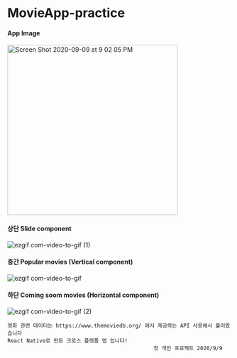 # MovieApp-practice

#### App Image

<img width="384" alt="Screen Shot 2020-09-09 at 9 02 05 PM" src="https://user-images.githubusercontent.com/67942295/92596678-2a550600-f2e1-11ea-82a0-9a2f1420392c.png">

#### 상단 Slide component
![ezgif com-video-to-gif (1)](https://user-images.githubusercontent.com/67942295/92596415-bf0b3400-f2e0-11ea-849b-eb88567fcb5f.gif)

#### 중간 Popular movies (Vertical component)
![ezgif com-video-to-gif](https://user-images.githubusercontent.com/67942295/92596338-a4d15600-f2e0-11ea-9755-0c06bb6dde7b.gif)

#### 하단 Coming soom movies (Horizontal component)
![ezgif com-video-to-gif (2)](https://user-images.githubusercontent.com/67942295/92596855-6d16de00-f2e1-11ea-9f0f-dae6eac0e3dc.gif)


    영화 관련 데이터는 https://www.themoviedb.org/ 에서 제공하는 API 사용해서 불러왔습니다
    React Native로 만든 크로스 플렛폼 앱 입니다! 
                                                  첫 개인 프로젝트 2020/9/9
